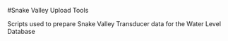 #Snake Valley Upload Tools

Scripts used to prepare Snake Valley Transducer data for the Water Level Database



